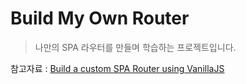 # Build My Own Router

> 나만의 SPA 라우터를 만들며 학습하는 프로젝트입니다.

참고자료 : [Build a custom SPA Router using VanillaJS](https://blog.skay.dev/custom-spa-router-vanillajs)
